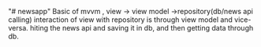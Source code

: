 "# newsapp" 
Basic of mvvm , view -> view model ->repository(db/news api calling)
interaction of view with repository is through view model and vice-versa.
hiting the news api and saving it in db, and then getting data through db.
